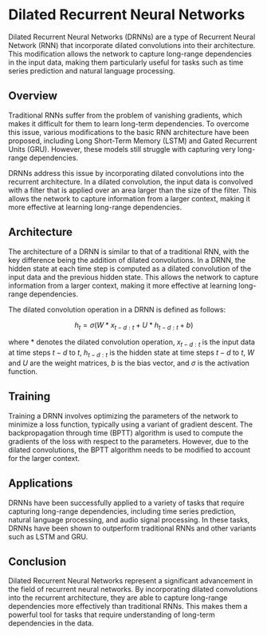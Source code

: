 # Dilated Recurrent Neural Networks

Dilated Recurrent Neural Networks (DRNNs) are a type of Recurrent Neural Network (RNN) that incorporate dilated convolutions into their architecture. This modification allows the network to capture long-range dependencies in the input data, making them particularly useful for tasks such as time series prediction and natural language processing.

## Overview

Traditional RNNs suffer from the problem of vanishing gradients, which makes it difficult for them to learn long-term dependencies. To overcome this issue, various modifications to the basic RNN architecture have been proposed, including Long Short-Term Memory (LSTM) and Gated Recurrent Units (GRU). However, these models still struggle with capturing very long-range dependencies.

DRNNs address this issue by incorporating dilated convolutions into the recurrent architecture. In a dilated convolution, the input data is convolved with a filter that is applied over an area larger than the size of the filter. This allows the network to capture information from a larger context, making it more effective at learning long-range dependencies.

## Architecture

The architecture of a DRNN is similar to that of a traditional RNN, with the key difference being the addition of dilated convolutions. In a DRNN, the hidden state at each time step is computed as a dilated convolution of the input data and the previous hidden state. This allows the network to capture information from a larger context, making it more effective at learning long-range dependencies.

The dilated convolution operation in a DRNN is defined as follows:


$$
 h_t = \sigma(W * x_{t-d:t} + U * h_{t-d:t} + b) 
$$


where $*$ denotes the dilated convolution operation, $x_{t-d:t}$ is the input data at time steps $t-d$ to $t$, $h_{t-d:t}$ is the hidden state at time steps $t-d$ to $t$, $W$ and $U$ are the weight matrices, $b$ is the bias vector, and $\sigma$ is the activation function.

## Training

Training a DRNN involves optimizing the parameters of the network to minimize a loss function, typically using a variant of gradient descent. The backpropagation through time (BPTT) algorithm is used to compute the gradients of the loss with respect to the parameters. However, due to the dilated convolutions, the BPTT algorithm needs to be modified to account for the larger context.

## Applications

DRNNs have been successfully applied to a variety of tasks that require capturing long-range dependencies, including time series prediction, natural language processing, and audio signal processing. In these tasks, DRNNs have been shown to outperform traditional RNNs and other variants such as LSTM and GRU.

## Conclusion

Dilated Recurrent Neural Networks represent a significant advancement in the field of recurrent neural networks. By incorporating dilated convolutions into the recurrent architecture, they are able to capture long-range dependencies more effectively than traditional RNNs. This makes them a powerful tool for tasks that require understanding of long-term dependencies in the data.

